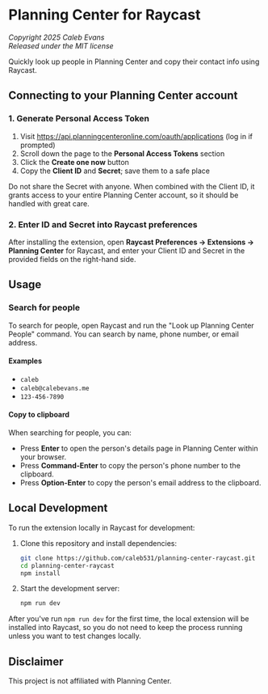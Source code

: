 # Planning Center for Raycast

_Copyright 2025 Caleb Evans_  
_Released under the MIT license_

Quickly look up people in Planning Center and copy their contact info using Raycast.

## Connecting to your Planning Center account

### 1. Generate Personal Access Token

1. Visit https://api.planningcenteronline.com/oauth/applications (log in if prompted)
2. Scroll down the page to the **Personal Access Tokens** section
3. Click the **Create one now** button
4. Copy the **Client ID** and **Secret**; save them to a safe place

Do not share the Secret with anyone. When combined with the Client ID, it grants
access to your entire Planning Center account, so it should be handled with
great care.

### 2. Enter ID and Secret into Raycast preferences

After installing the extension, open **Raycast Preferences → Extensions → Planning Center** for Raycast, and enter your Client ID and Secret in the provided
fields on the right-hand side.

## Usage

### Search for people

To search for people, open Raycast and run the "Look up Planning Center People"
command. You can search by name, phone number, or email address.

#### Examples

- `caleb`
- `caleb@calebevans.me`
- `123-456-7890`

#### Copy to clipboard

When searching for people, you can:

- Press **Enter** to open the person's details page in Planning Center within
  your browser.
- Press **Command-Enter** to copy the person's phone number to the clipboard.
- Press **Option-Enter** to copy the person's email address to the clipboard.

## Local Development

To run the extension locally in Raycast for development:

1. Clone this repository and install dependencies:

   ```sh
   git clone https://github.com/caleb531/planning-center-raycast.git
   cd planning-center-raycast
   npm install
   ```

2. Start the development server:

   ```sh
   npm run dev
   ```

After you've run `npm run dev` for the first time, the local extension will be
installed into Raycast, so you do not need to keep the process running unless
you want to test changes locally.

## Disclaimer

This project is not affiliated with Planning Center.
